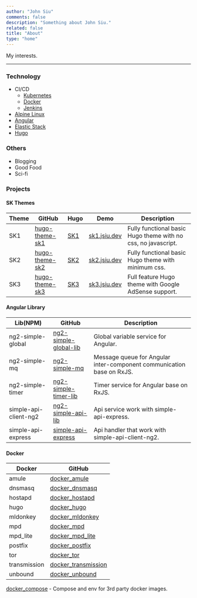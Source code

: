 ```yaml
---
author: "John Siu"
comments: false
description: "Something about John Siu."
related: false
title: "About"
type: "home"
---
```

My interests.
<!--more-->

---

### Technology

- CI/CD
  - [Kubernetes](/tags/kubernetes)
  - [Docker](/tags/docker)
  - [Jenkins](/tags/jenkins)
- [Alpine Linux](/tags/alpine)
- [Angular](/tags/angular)
- [Elastic Stack](/tags/elk)
- [Hugo](/tags/hugo)

### Others

- Blogging
- Good Food
- Sci-fi

### Projects

#### SK Themes

Theme|GitHub|Hugo|Demo|Description
---|---|---|---|---
SK1|[hugo-theme-sk1](//github.com/J-Siu/hugo-theme-sk1)|[SK1](//themes.gohugo.io/hugo-theme-sk1/)|[sk1.jsiu.dev](//sk1.jsiu.dev/)|Fully functional basic Hugo theme with no css, no javascript.
SK2|[hugo-theme-sk2](//github.com/J-Siu/hugo-theme-sk2)|[SK2](//themes.gohugo.io/hugo-theme-sk2/)|[sk2.jsiu.dev](//sk2.jsiu.dev/)|Fully functional basic Hugo theme with minimum css.
SK3|[hugo-theme-sk3](//github.com/J-Siu/hugo-theme-sk3)|[SK3](//themes.gohugo.io/hugo-theme-sk3/)|[sk3.jsiu.dev](//sk3.jsiu.dev/)|Full feature Hugo theme with Google AdSense support.

#### Angular Library

Lib(NPM)|GitHub|Description
---|---|---
ng2-simple-global|[ng2-simple-global-lib](//github.com/J-Siu/ng2-simple-global-lib)|Global variable service for Angular.
ng2-simple-mq|[ng2-simple-mq](//github.com/J-Siu/ng2-simple-mq-lib)|Message queue for Angular inter-component communication base on RxJS.
ng2-simple-timer|[ng2-simple-timer-lib](//github.com/J-Siu/ng2-simple-timer-lib)|Timer service for Angular base on RxJS.
simple-api-client-ng2|[ng2-simple-api-lib](//github.com/J-Siu/ng2-simple-api-lib)|Api service work with simple-api-express.
simple-api-express|[simple-api-express](//github.com/J-Siu/simple-api-express)|Api handler that work with simple-api-client-ng2.

#### Docker

Docker|GitHub
---|---
amule|[docker_amule](//github.com/J-Siu/docker_amule)
dnsmasq|[docker_dnsmasq](//github.com/J-Siu/docker_dnsmasq)
hostapd|[docker_hostapd](//github.com/J-Siu/docker_hostapd)
hugo|[docker_hugo](//github.com/J-Siu/docker_hugo)
mldonkey|[docker_mldonkey](//github.com/J-Siu/docker_mldonkey)
mpd|[docker_mpd](//github.com/J-Siu/docker_mpd)
mpd_lite|[docker_mpd_lite](//github.com/J-Siu/docker_mpd_lite)
postfix|[docker_postfix](//github.com/J-Siu/docker_postfix)
tor|[docker_tor](//github.com/J-Siu/docker_tor)
transmission|[docker_transmission](//github.com/J-Siu/docker_transmission)
unbound|[docker_unbound](//github.com/J-Siu/docker_unbound)

[docker_compose](//github.com/J-Siu/) - Compose and env for 3rd party docker images.